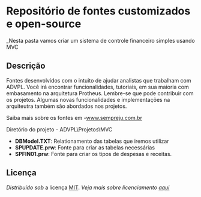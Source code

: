 
Repositório de fontes customizados e open-source
====
_Nesta pasta vamos criar um sistema de controle financeiro simples usando MVC

Descrição
----

Fontes desenvolvidos com o intuito de ajudar analistas que trabalham com ADVPL. Você irá encontrar funcionalidades, tutoriais, em sua maioria com embasamento na arquitetura Protheus. Lembre-se que pode contribuir com os projetos. Algumas novas funcionalidades e implementações na arquiteutra também são abordados nos projetos.

Saiba mais sobre os fontes em -www.sempreju.com.br

Diretório do projeto - ADVPL\Projetos\MVC
  * **DBModel.TXT**: Relationamento das tabelas que iremos utilizar
  * **SPUPDATE.prw**: Fonte para criar as tabelas necessárias
  * **SPFIN01.prw**: Fonte para criar os tipos de despesas e receitas.


Licença
----

_Distribuído sob_ a licença [MIT](LICENSE). _Veja mais sobre licenciamento [aqui](https://choosealicense.com/licenses/)_


